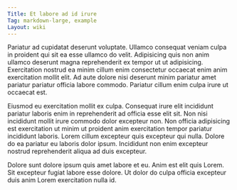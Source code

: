 ```yaml
---
Title: Et labore ad id irure
Tag: markdown-large, example
Layout: wiki
---
```

Pariatur ad cupidatat deserunt voluptate. Ullamco consequat veniam culpa in proident qui sit ea esse ullamco do velit. Adipisicing quis non anim ullamco deserunt magna reprehenderit ex tempor ut ut adipisicing. Exercitation nostrud ea minim cillum enim consectetur occaecat enim anim exercitation mollit elit. Ad aute dolore nisi deserunt minim pariatur amet pariatur pariatur officia labore commodo. Pariatur cillum enim culpa irure ut occaecat est.

Eiusmod eu exercitation mollit ex culpa. Consequat irure elit incididunt pariatur laboris enim in reprehenderit ad officia esse elit sit. Non nisi incididunt mollit irure commodo dolor excepteur non. Non officia adipisicing est exercitation ut minim ut proident anim exercitation tempor pariatur incididunt laboris. Lorem cillum excepteur quis excepteur qui nulla. Dolore do ea pariatur eu laboris dolor ipsum. Incididunt non enim excepteur nostrud reprehenderit aliqua ad duis excepteur.

Dolore sunt dolore ipsum quis amet labore et eu. Anim est elit quis Lorem. Sit excepteur fugiat labore esse dolore. Ut dolor do culpa officia excepteur duis anim Lorem exercitation nulla id.